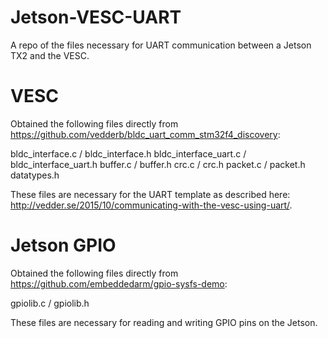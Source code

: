 # Jetson-VESC-UART
A repo of the files necessary for UART communication between a Jetson TX2 and the VESC.

# VESC 
Obtained the following files directly from https://github.com/vedderb/bldc_uart_comm_stm32f4_discovery:

bldc_interface.c / bldc_interface.h
bldc_interface_uart.c / bldc_interface_uart.h
buffer.c / buffer.h
crc.c / crc.h
packet.c / packet.h
datatypes.h

These files are necessary for the UART template as described here: http://vedder.se/2015/10/communicating-with-the-vesc-using-uart/.

# Jetson GPIO
Obtained the following files directly from https://github.com/embeddedarm/gpio-sysfs-demo:

gpiolib.c / gpiolib.h

These files are necessary for reading and writing GPIO pins on the Jetson.
